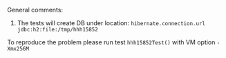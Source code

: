 General comments:
1. The tests will create DB under location: `hibernate.connection.url jdbc:h2:file:/tmp/hhh15852`

To reproduce the problem please run test `hhh15852Test()` with VM option `-Xmx256M`
